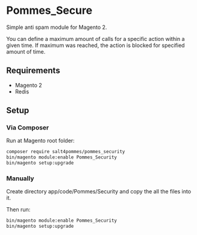 # Pommes_Secure

Simple anti spam module for Magento 2.

You can define a maximum amount of calls for a specific action within a given time.
If maximum was reached, the action is blocked for specified amount of time.

## Requirements

- Magento 2
- Redis

## Setup

### Via Composer

Run at Magento root folder:

```bash
composer require salt4pommes/pommes_security
bin/magento module:enable Pommes_Security
bin/magento setup:upgrade
```

### Manually

Create directory app/code/Pommes/Security and copy the all the files into it.

Then run:

```bash
bin/magento module:enable Pommes_Security
bin/magento setup:upgrade
```
